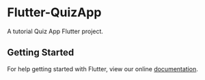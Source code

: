 # Flutter-QuizApp

A tutorial Quiz App Flutter project.

## Getting Started

For help getting started with Flutter, view our online
[documentation](https://flutter.io/).
